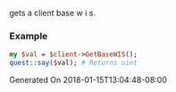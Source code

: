 gets a client base w i s.
### Example

```perl
my $val = $client->GetBaseWIS();
quest::say($val); # Returns uint
```


Generated On 2018-01-15T13:04:48-08:00